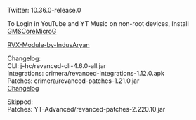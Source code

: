 Twitter: 10.36.0-release.0  

To Login in YouTube and YT Music on non-root devices, Install [GMSCoreMicroG](https://github.com/YT-Advanced/GmsCore/releases)  

[RVX-Module-by-IndusAryan](https://github.com/IndusAryan/RVX-Module)  

Changelog:  
CLI: j-hc/revanced-cli-4.6.0-all.jar  
Integrations: crimera/revanced-integrations-1.12.0.apk  
Patches: crimera/revanced-patches-1.21.0.jar  
[Changelog](https://github.com/crimera/piko/releases/tag/v1.21.0)  

Skipped:  
Patches: YT-Advanced/revanced-patches-2.220.10.jar    
